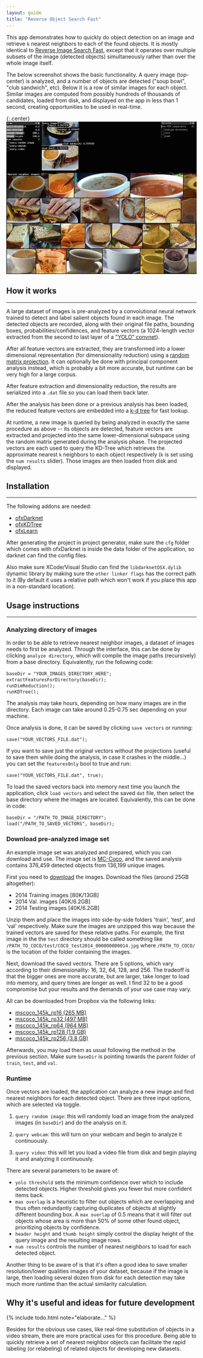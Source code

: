 ```yaml
---
layout: guide
title: "Reverse Object Search Fast"
---
```


This app demonstrates how to quickly do object detection on an image and retrieve `k` nearest neighbors to each of the found objects. It is mostly identical to [Reverse Image Search Fast](/guides/ReverseImageSearchFast), except that it operates over multiple subsets of the image (detected objects) simultaneously rather than over the whole image itself.

The below screenshot shows the basic functionality. A query image (top-center) is analyzed, and a number of objects are detected ("soup bowl", "club sandwich", etc). Below it is a row of similar images for each object. Similar images are computed from possibly hundreds of thousands of candidates, loaded from disk, and displayed on the app in less than 1 second, creating opportunities to be used in real-time.

{:.center}
![ReverseObjectSearchFast setup](/images/guides/reverseobjectsearch_food.jpg "ReverseObjectSearchFast setup")

## How it works
---

A large dataset of images is pre-analyzed by a convolutional neural network trained to detect and label salient objects found in each image. The detected objects are recorded, along with their original file paths, bounding boxes, probabilities/confidences, and feature vectors (a 1024-length vector extracted from the second to last layer of a ["YOLO" convnet](http://pjreddie.com/darknet/yolo/)). 

After all feature vectors are extracted, they are transformed into a lower dimensional representation (for dimensionality reduction) using a [random matrix projection](http://stats.stackexchange.com/questions/235632/pca-vs-random-projection). It can optionally be done with principal component analysis instead, which is probably a bit more accurate, but runtime can be very high for a large corpus.

After feature extraction and dimensionality reduction, the results are serialized into a `.dat` file so you can load them back later.  

After the analysis has been done or a previous analysis has been loaded, the reduced feature vectors are embedded into a [k-d tree](https://en.wikipedia.org/wiki/K-d_tree) for fast lookup.  

At runtime, a new image is queried by being analyzed in exactly the same procedure as above -- its objects are detected, feature vectors are extracted and projected into the same lower-dimensional subspace using the random matrix generated during the analysis phase. The projected vectors are each used to query the KD-Tree which retrieves the approximate nearest `k` neighbors to each object respectively (`k` is set using the `num results` slider). Those images are then loaded from disk and displayed.


## Installation
---
The following addons are needed:

- [ofxDarknet](https://github.com/mrzl/ofxDarknet)
- [ofxKDTree](https://github.com/genekogan/ofxKDTree)
- [ofxLearn](https://github.com/genekogan/ofxLearn)

After generating the project in project generator, make sure the `cfg` folder which comes with ofxDarknet is inside the data folder of the application, so darknet can find the config files.

Also make sure XCode/Visual Studio can find the `libdarknetOSX.dylib` dynamic library by making sure the `other linker flags` has the correct path to it (By default it uses a relative path which won't work if you place this app in a non-standard location).

## Usage instructions
---

### Analyzing directory of images

In order to be able to retrieve nearest neighbor images, a dataset of images needs to first be analyzed. Through the interface, this can be done by clicking `analyze directory`, which will compile the image paths (recursively) from a base directory. Equivalently, run the following code:

    baseDir = "YOUR_IMAGES_DIRECTORY_HERE";
    extractFeaturesForDirectory(baseDir);
    runDimReduction();	
    runKDTree();

The analysis may take hours, depending on how many images are in the directory. Each image can take around 0.25-0.75 sec depending on your machine.  

Once analysis is done, it can be saved by clicking `save vectors` or running:

    save("YOUR_VECTORS_FILE.dat");

If you want to save just the original vectors without the projections (useful to save them while doing the analysis, in case it crashes in the middle...) you can set the `featuresOnly` bool to true and run:

	save("YOUR_VECTORS_FILE.dat", true);
	
To load the saved vectors back into memory next time you launch the application, click `load vectors` and select the saved `dat` file, then select the base directory where the images are located. Equivalently, this can be done in code:

	baseDir = "/PATH_TO_IMAGE_DIRECTORY";
    load("/PATH_TO_SAVED_VECTORS", baseDir);
    

### Download pre-analyzed image set

An example image set was analyzed and prepared, which you can download and use. The image set is [MC-Coco](http://mscoco.org/), and the saved analysis contains 376,459 detected objects from 136,199 unique images.  

First you need to [download](http://mscoco.org/dataset/#download) the images. Download the files (around 25GB altogether):

- 2014 Training images [80K/13GB]
- 2014 Val. images [40K/6.2GB]
- 2014 Testing images [40K/6.2GB]

Unzip them and place the images into side-by-side folders 'train', 'test', and 'val' respectively. Make sure the images are unzipped this way because the trained vectors are saved for these relative paths. For example, the first image in the the `test` directory should be called something like `/PATH_TO_COCO/test/COCO_test2014_000000000014.jpg` where `/PATH_TO_COCO/` is the location of the folder containing the images.

Next, download the saved vectors. There are 5 options, which vary according to their dimensionality: 16, 32, 64, 128, and 256. The tradeoff is that the bigger ones are more accurate, but are larger, take longer to load into memory, and query times are longer as well. I find 32 to be a good compromise but your results and the demands of your use case may vary.

All can be downloaded from Dropbox via the following links: 

- [mscoco_145k_rp16 (265 MB)](https://www.dropbox.com/s/k1pnanmyt62jn1q/mscoco_145k_rp16.dat?dl=0)
- [mscoco_145k_rp32 (497 MB)](https://www.dropbox.com/s/y7uzxqfskes1n8t/mscoco_145k_rp32.dat?dl=0)
- [mscoco_145k_rp64 (964 MB)](https://www.dropbox.com/s/x9df05b1xt35mbo/mscoco_145k_rp64.dat?dl=0)
- [mscoco_145k_rp128 (1.9 GB)](https://www.dropbox.com/s/udf9qpu47r5rfpt/mscoco_145k_rp128.dat?dl=0)
- [mscoco_145k_rp256 (3.8 GB)](https://www.dropbox.com/s/ipla5lwylojsxbo/mscoco_145k_rp256.dat?dl=0)

Afterwards, you may load them as usual following the method in the previous section. Make sure `baseDir` is pointing towards the parent folder of `train`, `test`, and `val`.

### Runtime

Once vectors are loaded, the application can analyze a new image and find nearest neighbors for each detected object. There are three input options, which are selected via toggle.

1) `query random image`: this will randomly load an image from the analyzed images (in `baseDir`) and do the analysis on it.

2) `query webcam`: this will turn on your webcam and begin to analyze it continuously.

3) `query video`: this will let you load a video file from disk and begin playing it and analyzing it continuously.

There are several parameters to be aware of:

- `yolo threshold` sets the minimum confidence over which to include detected objects. Higher threshold gives you fewer but more confident items back.
- `max overlap` is a heuristic to filter out objects which are overlapping and thus often redundantly capturing duplicates of objects at slightly different bounding box. A `max overlap` of 0.5 means that it will filter out objects whose area is more than 50% of some other found object, prioritizing objects by confidence.
- `header height` and `thumb height` simply control the display height of the query image and the resulting image rows. 
- `num results` controls the number of nearest neighbors to load for each detected object.

Another thing to be aware of is that it's often a good idea to save smaller resolution/lower qualities images of your dataset, because if the image is large, then loading several dozen from disk for each detection may take much more runtime than the actual similarity calculation.

## Why it's useful and ideas for future development

{% include todo.html note="elaborate..." %} 

Besides for the obvious use cases, like real-time substitution of objects in a video stream, there are more practical uses for this procedure. Being able to quickly retrieve a set of nearest neighbor objects can facilitate the rapid labeling (or relabeling) of related objects for developing new datasets.
